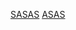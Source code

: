[SASAS](/home/user/miscellaneous/Shell/Wiki_Encylopedia/Dir_2/A.md) 
[ASAS](/home/user/miscellaneous/Shell/Wiki_Encylopedia/Dir_2/Dir_3/B.md) 
